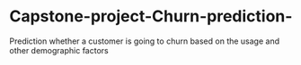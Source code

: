 # Capstone-project-Churn-prediction-
Prediction whether a customer is going to churn based on the usage and other demographic factors
